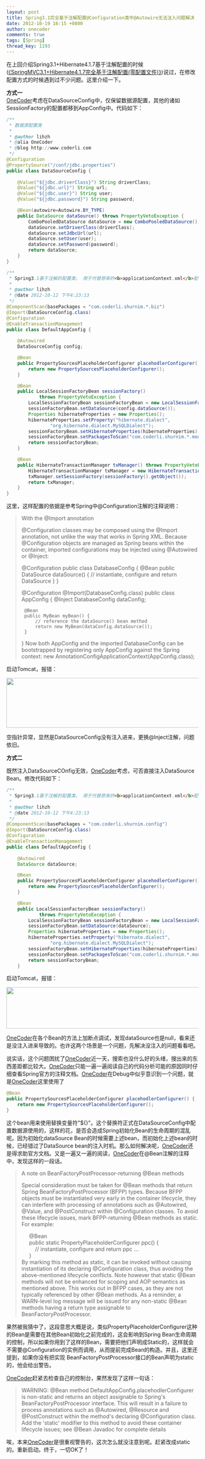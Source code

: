 ```yaml
---
layout: post
title: Spring3.1完全基于注解配置@Configuration类中@Autowire无法注入问题解决
date: 2012-10-19 16:15 +0800
author: onecoder
comments: true
tags: [Spring]
thread_key: 1193
---
```

在上回介绍Spring3.1+Hibernate4.1.7基于注解配置的时候(<a href="http://www.coderli.com/spring-hibernate-base-annotation">《SpringMVC3.1+Hibernate4.1.7完全基于注解配置(零配置文件)》</a>)说过，在修改配置方式的时候遇到过不少问题。这里介绍一下。
<div>
	<strong>方式一</strong></div>
<div>
	<a href="http://www.coderli.com">OneCoder</a>考虑在DataSourceConfig中，仅保留数据源配置，其他的诸如SessiionFactory的配置都移到AppConfig中。代码如下：</div>

```java
/**
 * 数据源配置类
 * 
 * @author lihzh
 * @alia OneCoder
 * @blog http://www.coderli.com
 */
@Configuration
@PropertySource("/conf/jdbc.properties")
public class DataSourceConfig {
	
	@Value("${jdbc.driverClass}") String driverClass;
	@Value("${jdbc.url}") String url;
	@Value("${jdbc.user}") String user;
	@Value("${jdbc.password}") String password;

	@Bean(autowire=Autowire.BY_TYPE)
	public DataSource dataSource() throws PropertyVetoException {
		ComboPooledDataSource dataSource = new ComboPooledDataSource();
		dataSource.setDriverClass(driverClass);
		dataSource.setJdbcUrl(url);
		dataSource.setUser(user);
		dataSource.setPassword(password);
		return dataSource;
	}
}
```

```java
/**
 * Spring3.1基于注解的配置类， 用于代替原来的<b>applicationContext.xml</b>配置文件
 * 
 * @author lihzh
 * @date 2012-10-12 下午4:23:13
 */
@ComponentScan(basePackages = "com.coderli.shurnim.*.biz")
@Import(DataSourceConfig.class)
@Configuration
@EnableTransactionManagement
public class DefaultAppConfig {
	
	@Autowired
	DataSourceConfig config;

	@Bean
	public PropertySourcesPlaceholderConfigurer placehodlerConfigurer() {
		return new PropertySourcesPlaceholderConfigurer();
	}

	@Bean
	public LocalSessionFactoryBean sessionFactory()
			throws PropertyVetoException {
		LocalSessionFactoryBean sessionFactoryBean = new LocalSessionFactoryBean();
		sessionFactoryBean.setDataSource(config.dataSource());
		Properties hibernateProperties = new Properties();
		hibernateProperties.setProperty("hibernate.dialect",
				"org.hibernate.dialect.MySQLDialect");
		sessionFactoryBean.setHibernateProperties(hibernateProperties);
		sessionFactoryBean.setPackagesToScan("com.coderli.shurnim.*.model");
		return sessionFactoryBean;
	}

	@Bean
	public HibernateTransactionManager txManager() throws PropertyVetoException {
		HibernateTransactionManager txManager = new HibernateTransactionManager();
		txManager.setSessionFactory(sessionFactory().getObject());
		return txManager;
	}
}
```

这里，这样配置的依据是参考Spring中@Configuration注解的注释说明：

> With the @Import annotation
> 
> @Configuration classes may be composed using the @Import annotation, not unlike the way that works in Spring XML. Because @Configuration objects are managed as Spring beans within the container, imported configurations may be injected using @Autowired or @Inject:</p>
> 
> @Configuration
> public class DatabaseConfig {
>      @Bean
>      public DataSource dataSource() {
>          // instantiate, configure and return DataSource
>      }
> }
> 
> @Configuration
> @Import(DatabaseConfig.class)
> public class AppConfig {
>      @Inject DatabaseConfig dataConfig;
> 
>      @Bean
>      public MyBean myBean() {
>          // reference the dataSource() bean method
>          return new MyBean(dataConfig.dataSource());
>      }
> }
> Now both AppConfig and the imported DatabaseConfig can be bootstrapped by registering only AppConfig against the Spring context:
> new AnnotationConfigApplicationContext(AppConfig.class);

启动Tomcat，报错：
<p style="text-align: center; ">
	<img alt="" src="http://onecoder.qiniudn.com/8wuliao/ClRKP144/q1Viq.jpg" style="height: 130px; width: 640px; " /></p>

空指针异常，显然是DataSourceConfig没有注入进来，更换@Inject注解，问题依旧。
<div>
	<strong>方式二</strong></div>

既然注入DataSourceCOnfig无效，<a href="http://www.coderli.com">OneCoder</a>考虑，可否直接注入DataSource Bean。修改代码如下：

```java
/**
 * Spring3.1基于注解的配置类， 用于代替原来的<b>applicationContext.xml</b>配置文件
 * 
 * @author lihzh
 * @date 2012-10-12 下午4:23:13
 */
@ComponentScan(basePackages = "com.coderli.shurnim.config")
@Import(DataSourceConfig.class)
@Configuration
@EnableTransactionManagement
public class DefaultAppConfig {
	
	@Autowired
	DataSource dataSource;

	@Bean
	public PropertySourcesPlaceholderConfigurer placehodlerConfigurer() {
		return new PropertySourcesPlaceholderConfigurer();
	}

	@Bean
	public LocalSessionFactoryBean sessionFactory()
			throws PropertyVetoException {
		LocalSessionFactoryBean sessionFactoryBean = new LocalSessionFactoryBean();
		sessionFactoryBean.setDataSource(dataSource);
		Properties hibernateProperties = new Properties();
		hibernateProperties.setProperty("hibernate.dialect",
				"org.hibernate.dialect.MySQLDialect");
		sessionFactoryBean.setHibernateProperties(hibernateProperties);
		sessionFactoryBean.setPackagesToScan("com.coderli.shurnim.*.model");
		return sessionFactoryBean;
	}
```


启动Tomcat，报错：
<div style="text-align: center; ">
	<img alt="" src="http://onecoder.qiniudn.com/8wuliao/ClRLd5qZ/V2Mqu.jpg" style="width: 640px; height: 108px; " /></div>

<a href="http://www.coderli.com">OneCoder</a>在各个Bean的方法上加断点调试，发现dataSource也是null，看来还是没注入进来导致的。也许这两个场景是一个问题，先解决没注入的问题看看吧。
	
说实话，这个问题困扰了<a href="http://www.coderli.com">OneCoder</a>近一天，搜索也没什么好的头绪，搜出来的东西差距都比较大。<a href="http://www.coderli.com">OneCoder</a>只能一遍一遍阅读自己的代码分析可能的原因同时仔细查看Spring官方的注释文档。<a href="http://www.coderli.com">OneCoder</a>在Debug中似乎意识到一个问题，就是<a href="http://www.coderli.com">OneCoder</a>这里使用了

```java	
@Bean
public PropertySourcesPlaceholderConfigurer placehodlerConfigurer() {
	return new PropertySourcesPlaceholderConfigurer();
}
```

这个bean用来使用替换变量符"${}"。这个替换符正式在DataSourceConfig中配置数据源使用的，这样的花，是否会造成Spring初始化Bean的生命周期的混乱呢。因为初始化dataSource Bean的时候需要上述bean，而初始化上述bean的时候，已经错过了DataSource bean的注入时机。那么如何解决呢，<a href="http://www.coderli.com">OneCoder</a>还是得求助官方文档。又是一遍又一遍的阅读，<a href="http://www.coderli.com">OneCoder</a>在@Bean注解的注释中，发现这样的一段话。
		<div>
			<blockquote>
				<p>
					A note on BeanFactoryPostProcessor-returning @Bean methods</p>
				<p>
					Special consideration must be taken for @Bean methods that return Spring BeanFactoryPostProcessor (BFPP) types. Because BFPP objects must be instantiated very early in the container lifecycle, they can interfere with processing of annotations such as @Autowired, @Value, and @PostConstruct within @Configuration classes. To avoid these lifecycle issues, mark BFPP-returning @Bean methods as static. For example:</p>
				<p>
					&nbsp;&nbsp;&nbsp;&nbsp; @Bean<br />
					&nbsp;&nbsp;&nbsp;&nbsp; public static PropertyPlaceholderConfigurer ppc() {<br />
					&nbsp;&nbsp;&nbsp;&nbsp;&nbsp;&nbsp;&nbsp;&nbsp; // instantiate, configure and return ppc ...<br />
					&nbsp;&nbsp;&nbsp;&nbsp; }<br />
					By marking this method as static, it can be invoked without causing instantiation of its declaring @Configuration class, thus avoiding the above-mentioned lifecycle conflicts. Note however that static @Bean methods will not be enhanced for scoping and AOP semantics as mentioned above. This works out in BFPP cases, as they are not typically referenced by other @Bean methods. As a reminder, a WARN-level log message will be issued for any non-static @Bean methods having a return type assignable to BeanFactoryPostProcessor.</p>
			</blockquote>
		</div>

果然被我猜中了，这段意思大概是说，类似PropertyPlaceholderConfigurer这种的Bean是需要在其他Bean初始化之前完成的，这会影响到Spring Bean生命周期的控制，所以如果你用到了这样的Bean，需要把他们声明成Static的，这样就会不需要@Configuration的实例而调用，从而提前完成Bean的构造。并且，这里还提到，如果你没有把实现&nbsp;BeanFactoryPostProcessor接口的Bean声明为static的，他会给出警告。

<a href="http://www.coderli.com">OneCoder</a>赶紧去检查自己的控制台，果然发现了这样一句话：

> WARNING: @Bean method DefaultAppConfig.placehodlerConfigurer is non-static and returns an object assignable to Spring&#39;s BeanFactoryPostProcessor interface. This will result in a failure to process annotations such as @Autowired, @Resource and @PostConstruct within the method&#39;s declaring @Configuration class. Add the &#39;static&#39; modifier to this method to avoid these container lifecycle issues; see @Bean Javadoc for complete details

			
唉，本来<a href="http://www.coderli.com">OneCoder</a>是很重视警告的，这次怎么就没注意到呢。赶紧改成static的。重新启动。终于，一切OK了！


